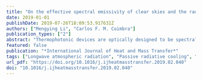 ```yaml
---
title: "On the effective spectral emissivity of clear skies and the radiative cooling potential of selectively designed materials"
date: 2019-01-01
publishDate: 2019-07-26T18:09:53.917631Z
authors: ["Mengying Li", "Carlos F. M. Coimbra"]
publication_types: ["2"]
abstract: "Thermophotonic devices are optically designed to be spectrally selective in order to reject heat to outer space through atmospheric windows of low thermal absorption. The determination of thermal equilibrium temperatures for thermophotonic devices requires the knowledge of the effective spectral emissivity of the sky. In this work, individual contributions of participating gases and aerosols to the spectral values of the sky emissivity are analyzed in the entire infrared spectrum as well as in seven distinct bands for which water vapor either dominates or is virtually transparent to infrared radiation. We also propose high-fidelity correlations for the effective sky emissivity as functions of the normalized ambient partial pressure of water vapor (p w ) for both broadband and for the seven spectral bands. The correlations are derived using a combination of ground experimental data, high resolution spectral data for the main atmospheric constituents and spectral models to reconstruct the spectral distribution of infrared thermal radiation from the atmosphere to the ground. These results enable direct calculation of the equilibrium temperature and cooling efficiency of radiative cooling devices in terms of meteorological conditions observed at the surface level. For hot and dry conditions, the passive radiative coolers have a cooling potential of 150.8 W m −2 while for humid conditions, the coolers are mostly ineffective."
featured: false
publication: "*International Journal of Heat and Mass Transfer*"
tags: ["Longwave atmospheric radiation", "Passive radiative cooling", "Spectral sky emissivity"]
url_pdf: "https://doi.org/10.1016/j.ijheatmasstransfer.2019.02.040"
doi: "10.1016/j.ijheatmasstransfer.2019.02.040"
---
```


